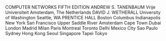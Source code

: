 COMPUTER NETWORKS
FIFTH EDITION
ANDREW S. TANENBAUM
Vrije Universiteit
Amsterdam, The Netherlands
DAVID J. WETHERALL
University of Washington
Seattle, WA
PRENTICE HALL
Boston Columbus Indianapolis New York San Francisco Upper Saddle River
Amsterdam Cape Town Dubai London Madrid Milan Paris Montreal Toronto
Delhi Mexico City Sao Paulo Sydney Hong Kong Seoul Singapore Tapei Tokyo